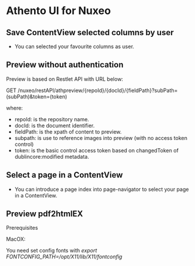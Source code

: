 Athento UI for Nuxeo
====================

Save ContentView selected columns by user
-----------------------------------------

- You can selected your favourite columns as user.



Preview without authentication
------------------------------

Preview is based on Restlet API with URL below:

GET /nuxeo/restAPI/athpreview/{repoId}/{docId}/{fieldPath}?subPath=(subPath)&amp;token=(token)

where:

- repoId: is the repository name.
- docId: is the document identifier.
- fieldPath: is the xpath of content to preview.
- subpath: is use to reference images into preview (with no access token control)
- token: is the basic control access token based on changedToken of dublincore:modified metadata.




Select a page in a ContentView
------------------------------

- You can introduce a page index into page-navigator to select your page in a ContentView.


Preview pdf2htmlEX
------------------

Prerequisites

MacOX:

You need set config fonts with _export FONTCONFIG_PATH=/opt/X11/lib/X11/fontconfig_